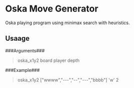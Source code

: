 Oska Move Generator
=================

Oska playing program using minimax search with heuristics.

Usaage
-----------------
###Arguments###
> oska_x1y2 board player depth

###Example###
> oska_x1y2 ["wwww","---","--","---","bbbb"] 'w' 2
